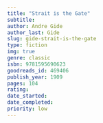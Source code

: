 ```yaml
---
title: "Strait is the Gate"
subtitle: 
author: Andre Gide
author_last: Gide
slug: gide-strait-is-the-gate
type: fiction
img: true
genre: classic
isbn: 9781595690623
goodreads_id: 469406
publish_year: 1909
pages: 104
rating: 
date_started:
date_completed:
priority: low
---
```

